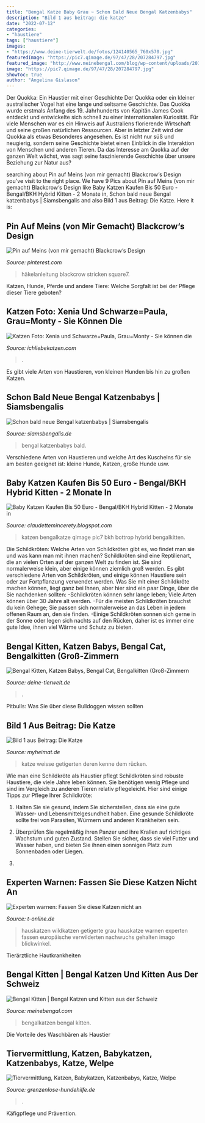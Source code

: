 ```yaml
---
title: "Bengal Katze Baby Grau ~ Schon Bald Neue Bengal Katzenbabys"
description: "Bild 1 aus beitrag: die katze"
date: "2022-07-12"
categories:
- "haustiere"
tags: ["haustiere"]
images:
- "https://www.deine-tierwelt.de/fotos/124140565_760x570.jpg"
featuredImage: "https://pic7.qimage.de/97/47/28/207284797.jpg"
featured_image: "http://www.meinebengal.com/blog/wp-content/uploads/2019/03/IMG_0973.jpg"
image: "https://pic7.qimage.de/97/47/28/207284797.jpg"
ShowToc: true
author: "Angelina Gislason"
---
```



Der Quokka: Ein Haustier mit einer Geschichte
Der Quokka oder ein kleiner australischer Vogel hat eine lange und seltsame Geschichte. Das Quokka wurde erstmals Anfang des 19. Jahrhunderts von Kapitän James Cook entdeckt und entwickelte sich schnell zu einer internationalen Kuriosität. Für viele Menschen war es ein Hinweis auf Australiens florierende Wirtschaft und seine großen natürlichen Ressourcen.
Aber in letzter Zeit wird der Quokka als etwas Besonderes angesehen. Es ist nicht nur süß und neugierig, sondern seine Geschichte bietet einen Einblick in die Interaktion von Menschen und anderen Tieren. Da das Interesse am Quokka auf der ganzen Welt wächst, was sagt seine faszinierende Geschichte über unsere Beziehung zur Natur aus?

	

		
searching about Pin auf Meins (von mir gemacht) Blackcrow‘s Design you've visit to the right place. We have 9 Pics about Pin auf Meins (von mir gemacht) Blackcrow‘s Design like Baby Katzen Kaufen Bis 50 Euro - Bengal/BKH Hybrid Kitten - 2 Monate in, Schon bald neue Bengal katzenbabys | Siamsbengalis and also Bild 1 aus Beitrag: Die Katze. Here it is:
		
    
## Pin Auf Meins (von Mir Gemacht) Blackcrow‘s Design

<img loading=lazy src="https://i.pinimg.com/736x/cd/3e/0d/cd3e0dfbdc4356d08d8960ae15b6ad64.jpg" onerror="this.onerror=null;this.src='https://tse2.mm.bing.net/th?id=OIP.m5bELZTuaq_r1KwPAVSHRwHaHa&amp;pid=15.1';" alt="Pin auf Meins (von mir gemacht) Blackcrow‘s Design">

_Source: pinterest.com_

>häkelanleitung blackcrow stricken square7. 

	

Katzen, Hunde, Pferde und andere Tiere: Welche Sorgfalt ist bei der Pflege dieser Tiere geboten?

    
## Katzen Foto: Xenia Und Schwarze=Paula, Grau=Monty - Sie Können Die

<img loading=lazy src="https://ichliebekatzen.com/wp-content/uploads/2020/12/BB89208F-1F83-4C50-AD64-EFDD01474CC5.jpeg" onerror="this.onerror=null;this.src='https://tse4.mm.bing.net/th?id=OIP.iP0PaYN4v8mp0yzwDxyU4QHaNQ&amp;pid=15.1';" alt="Katzen Foto: Xenia und Schwarze=Paula, Grau=Monty - Sie können die">

_Source: ichliebekatzen.com_

>. 

	

Es gibt viele Arten von Haustieren, von kleinen Hunden bis hin zu großen Katzen.

    
## Schon Bald Neue Bengal Katzenbabys | Siamsbengalis

<img loading=lazy src="https://siamsbengalis.de/wp-content/uploads/bengalkatze001.jpg" onerror="this.onerror=null;this.src='https://tse2.mm.bing.net/th?id=OIP.M0_m6Ls5-LM3I7WhFSkCsgHaHa&amp;pid=15.1';" alt="Schon bald neue Bengal katzenbabys | Siamsbengalis">

_Source: siamsbengalis.de_

>bengal katzenbabys bald. 

	

Verschiedene Arten von Haustieren und welche Art des Kuschelns für sie am besten geeignet ist: kleine Hunde, Katzen, große Hunde usw.

    
## Baby Katzen Kaufen Bis 50 Euro - Bengal/BKH Hybrid Kitten - 2 Monate In

<img loading=lazy src="https://pic7.qimage.de/97/47/28/207284797.jpg" onerror="this.onerror=null;this.src='https://tse3.mm.bing.net/th?id=OIP.jcUWUgFa7ZxzgNHAvrTKrAHaJ4&amp;pid=15.1';" alt="Baby Katzen Kaufen Bis 50 Euro - Bengal/BKH Hybrid Kitten - 2 Monate in">

_Source: claudettemincerety.blogspot.com_

>katzen bengalkatze qimage pic7 bkh bottrop hybrid bengalkitten. 

	

Die Schildkröten: Welche Arten von Schildkröten gibt es, wo findet man sie und was kann man mit ihnen machen?
Schildkröten sind eine Reptilienart, die an vielen Orten auf der ganzen Welt zu finden ist. Sie sind normalerweise klein, aber einige können ziemlich groß werden. Es gibt verschiedene Arten von Schildkröten, und einige können Haustiere sein oder zur Fortpflanzung verwendet werden. Was Sie mit einer Schildkröte machen können, liegt ganz bei Ihnen, aber hier sind ein paar Dinge, über die Sie nachdenken sollten:
-Schildkröten können sehr lange leben; Viele Arten können über 30 Jahre alt werden.
-Für die meisten Schildkröten brauchst du kein Gehege; Sie passen sich normalerweise an das Leben in jedem offenen Raum an, den sie finden.
-Einige Schildkröten sonnen sich gerne in der Sonne oder legen sich nachts auf den Rücken, daher ist es immer eine gute Idee, ihnen viel Wärme und Schutz zu bieten.

    
## Bengal Kitten, Katzen Babys, Bengal Cat, Bengalkitten (Groß-Zimmern

<img loading=lazy src="https://www.deine-tierwelt.de/fotos/124140565_760x570.jpg" onerror="this.onerror=null;this.src='https://tse3.mm.bing.net/th?id=OIP.2_Jcj-QjHWK_XT9jin05FwHaFj&amp;pid=15.1';" alt="Bengal Kitten, Katzen Babys, Bengal Cat, Bengalkitten (Groß-Zimmern">

_Source: deine-tierwelt.de_

>. 

	

Pitbulls: Was Sie über diese Bulldoggen wissen sollten

    
## Bild 1 Aus Beitrag: Die Katze

<img loading=lazy src="https://media05.myheimat.de/2011/04/05/1540104_web.jpg?1301959586" onerror="this.onerror=null;this.src='https://tse3.mm.bing.net/th?id=OIP.IVhBDXUXD3C5nlz7kfNsoQHaFg&amp;pid=15.1';" alt="Bild 1 aus Beitrag: Die Katze">

_Source: myheimat.de_

>katze weisse getigerten deren kenne dem rücken. 

	

Wie man eine Schildkröte als Haustier pflegt
Schildkröten sind robuste Haustiere, die viele Jahre leben können. Sie benötigen wenig Pflege und sind im Vergleich zu anderen Tieren relativ pflegeleicht. Hier sind einige Tipps zur Pflege Ihrer Schildkröte:
1. Halten Sie sie gesund, indem Sie sicherstellen, dass sie eine gute Wasser- und Lebensmittelgesundheit haben. Eine gesunde Schildkröte sollte frei von Parasiten, Würmern und anderen Krankheiten sein.

2. Überprüfen Sie regelmäßig ihren Panzer und ihre Krallen auf richtiges Wachstum und guten Zustand. Stellen Sie sicher, dass sie viel Futter und Wasser haben, und bieten Sie ihnen einen sonnigen Platz zum Sonnenbaden oder Liegen.

3.

    
## Experten Warnen: Fassen Sie Diese Katzen Nicht An

<img loading=lazy src="https://bilder.t-online.de/b/85/59/64/74/id_85596474/tid_da/europaeische-wildkatzen-junge-katzen-werden-oft-fuer-nachwuchs-von-verwilderten-hauskatzen-gehalten-.jpg" onerror="this.onerror=null;this.src='https://tse3.mm.bing.net/th?id=OIP.vgIUKoA2bBRV9I-73QufLQHaEK&amp;pid=15.1';" alt="Experten warnen: Fassen Sie diese Katzen nicht an">

_Source: t-online.de_

>hauskatzen wildkatzen getigerte grau hauskatze warnen experten fassen europäische verwilderten nachwuchs gehalten imago blickwinkel. 

	

Tierärztliche Hautkrankheiten

    
## Bengal Kitten | Bengal Katzen Und Kitten Aus Der Schweiz

<img loading=lazy src="http://www.meinebengal.com/blog/wp-content/uploads/2019/03/IMG_0973.jpg" onerror="this.onerror=null;this.src='https://tse3.mm.bing.net/th?id=OIP.CEAoTEjLiVIOWiJEJ3F1-gHaFj&amp;pid=15.1';" alt="Bengal Kitten | Bengal Katzen und Kitten aus der Schweiz">

_Source: meinebengal.com_

>bengalkatzen bengal kitten. 

	

Die Vorteile des Waschbären als Haustier

    
## Tiervermittlung, Katzen, Babykatzen, Katzenbabys, Katze, Welpe

<img loading=lazy src="http://www.grenzenlose-hundehilfe.de/images/katzen/7babykatzen1.jpg" onerror="this.onerror=null;this.src='https://tse4.mm.bing.net/th?id=OIP.zOFgjfoh2GcToKt0aKH_rwHaJ3&amp;pid=15.1';" alt="Tiervermittlung, Katzen, Babykatzen, Katzenbabys, Katze, Welpe">

_Source: grenzenlose-hundehilfe.de_

>. 

	

Käfigpflege und Prävention.


